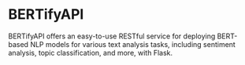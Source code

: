 # BERTifyAPI
 BERTifyAPI offers an easy-to-use RESTful service for deploying BERT-based NLP models for various text analysis tasks, including sentiment analysis, topic classification, and more, with Flask.
